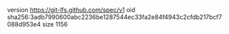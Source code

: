 version https://git-lfs.github.com/spec/v1
oid sha256:3adb7990600abc2236be1287544ec33fa2e84f4943c2cfdb217bcf7088d953e4
size 1156
